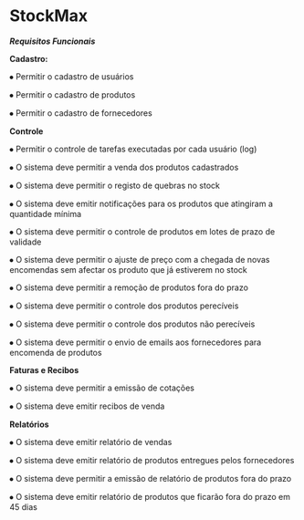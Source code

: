 # StockMax
<b><i>Requisitos Funcionais</i></b>


<b>Cadastro:</b>

⦁	Permitir o cadastro de usuários

⦁	Permitir o cadastro de produtos

⦁	Permitir o cadastro de fornecedores


<b>Controle</b>

⦁	Permitir o controle de tarefas executadas por cada usuário (log)

⦁	O sistema deve permitir a venda dos produtos cadastrados

⦁	O sistema deve permitir o registo de quebras no stock

⦁	O sistema deve emitir notificações para os produtos que atingiram a quantidade mínima

⦁	O sistema deve permitir o controle de produtos em lotes de prazo de validade

⦁	O sistema deve permitir o ajuste de preço com a chegada de novas encomendas sem afectar os produto que já estiverem no stock

⦁	O sistema deve permitir a remoção de produtos fora do prazo

⦁	O sistema deve permitir o controle dos produtos perecíveis

⦁	O sistema deve permitir o controle dos produtos não perecíveis

⦁	O sistema deve permitir o envio de emails aos fornecedores para encomenda de produtos


<b>Faturas e Recibos</b>

⦁	O sistema deve permitir a emissão de cotações

⦁	O sistema deve emitir recibos de venda



<b>Relatórios</b>

⦁	O sistema deve emitir relatório de vendas

⦁	O sistema deve emitir relatório de produtos entregues pelos fornecedores

⦁	O sistema deve permitir a emissão de relatório de produtos fora do prazo

⦁	O sistema deve emitir relatório de produtos que ficarão fora do prazo em 45 dias
</b>
